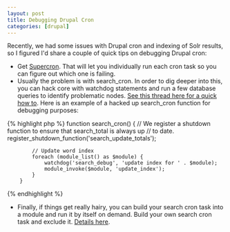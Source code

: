 ```yaml
---
layout: post
title: Debugging Drupal Cron
categories: [drupal]
---
```


Recently, we had some issues with Drupal cron and indexing of Solr results, so I figured I'd share a couple of quick tips on debugging Drupal cron:


* Get [Supercron](http://drupal.org/project/supercron). That will let you individually run each cron task so you can figure out which one is failing.
* Usually the problem is with search\_cron. In order to dig deeper into this, you can hack core with watchdog statements and run a few database queries to identify problematic nodes. [See this thread here for a quick how to](http://drupal.org/node/361171). Here is an example of a hacked up search_cron function for debugging purposes:

{% highlight php %}
		function search_cron() {
			// We register a shutdown function to ensure that search_total is always up
			// to date.
			register_shutdown_function('search_update_totals');
			
			// Update word index
			foreach (module_list() as $module) {
				watchdog('search_debug', 'update index for ' . $module);
				module_invoke($module, 'update_index');
			}
		}
{% endhighlight %}


* Finally, if things get really hairy, you can build your search cron task into a module and run it by itself on demand. Build your own search cron task and exclude it. [Details here](http:/drupal.org/node/635480).